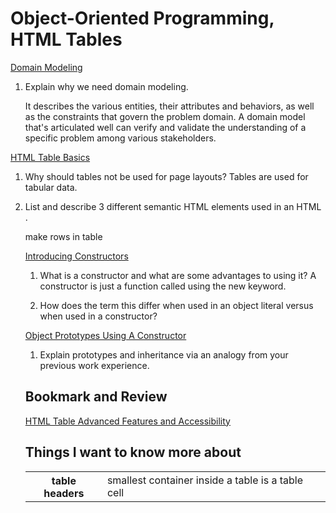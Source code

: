# Object-Oriented Programming, HTML Tables
[Domain Modeling](https://github.com/codefellows/domain_modeling#domain-modeling)

1. Explain why we need domain modeling.

    It describes the various entities, their attributes and behaviors, as well as the constraints that govern the problem domain. A domain model that's articulated well can verify and validate the understanding of a specific problem among various stakeholders. 

[HTML Table Basics](https://developer.mozilla.org/en-US/docs/Learn/HTML/Tables/Basics)

1. Why should tables not be used for page layouts?
    Tables are used for tabular data. 

2. List and describe 3 different semantic HTML elements used in an HTML <table>.
<th> table headers 
<td> smallest container inside a table is a table cell
<tr> make rows in table

[Introducing Constructors](https://developer.mozilla.org/en-US/docs/Learn/JavaScript/Objects/Basics#introducing_constructors)

1. What is a constructor and what are some advantages to using it?
 A constructor is just a function called using the new keyword.

2. How does the term this differ when used in an object literal versus when used in a constructor?


[Object Prototypes Using A Constructor](https://ui.dev/beginners-guide-to-javascript-prototype)

1. Explain prototypes and inheritance via an analogy from your previous work experience.



## Bookmark and Review
[HTML Table Advanced Features and Accessibility](https://developer.mozilla.org/en-US/docs/Learn/HTML/Tables/Advanced)


## Things I want to know more about


